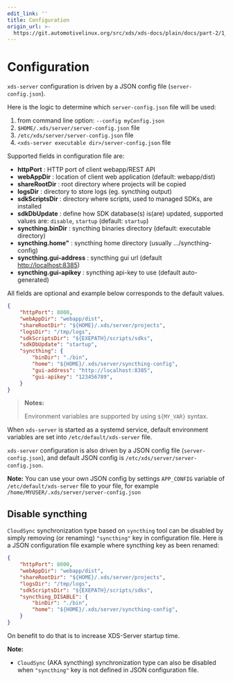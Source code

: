 ```yaml
---
edit_link: ''
title: Configuration
origin_url: >-
  https://git.automotivelinux.org/src/xds/xds-docs/plain/docs/part-2/1_xds-server/2_config.md?h=flounder
---
```


<!-- WARNING: This file is generated by fetch_docs.js using /home/boron/Documents/AGL/docs-webtemplate/site/_data/tocs/devguides/flounder/xds-docs-guides-flounder-devguides-book.yml -->

# Configuration

`xds-server` configuration is driven by a JSON config file (`server-config.json`).

Here is the logic to determine which `server-config.json` file will be used:

1. from command line option: `--config myConfig.json`
1. `$HOME/.xds/server/server-config.json` file
1. `/etc/xds/server/server-config.json` file
1. `<xds-server executable dir>/server-config.json` file

Supported fields in configuration file are:

- **httpPort** : HTTP port of client webapp/REST API
- **webAppDir** : location of client web application (default: webapp/dist)
- **shareRootDir** : root directory where projects will be copied
- **logsDir**  : directory to store logs (eg. syncthing output)
- **sdkScriptsDir** : directory where scripts, used to managed SDKs, are installed
- **sdkDbUpdate** : define how SDK database(s) is(are) updated, supported values are:
  `disable`, `startup` (default: `startup`)
- **syncthing.binDir** : syncthing binaries directory (default: executable directory)
- **syncthing.home"** : syncthing home directory (usually .../syncthing-config)
- **syncthing.gui-address** : syncthing gui url (default <http://localhost:8385>)
- **syncthing.gui-apikey** : syncthing api-key to use (default auto-generated)

All fields are optional and example below corresponds to the default values.

```json
{
    "httpPort": 8000,
    "webAppDir": "webapp/dist",
    "shareRootDir": "${HOME}/.xds/server/projects",
    "logsDir": "/tmp/logs",
    "sdkScriptsDir": "${EXEPATH}/scripts/sdks",
    "sdkDbUpdate": "startup",
    "syncthing": {
        "binDir": "./bin",
        "home": "${HOME}/.xds/server/syncthing-config",
        "gui-address": "http://localhost:8385",
        "gui-apikey": "123456789",
    }
}
```

>**Notes:**
>
>Environment variables are supported by using `${MY_VAR}` syntax.
>

When `xds-server` is started as a systemd service, default environment variables
are set into `/etc/default/xds-server` file.

`xds-server` configuration is also driven by a JSON config file (`server-config.json`),
and default JSON config is `/etc/xds/server/server-config.json`.

<!-- section-note -->
**Note:**
You can use your own JSON config by settings `APP_CONFIG` variable of
`/etc/default/xds-server` file to your file, for example `/home/MYUSER/.xds/server/server-config.json`
<!-- end-section-note -->

## Disable syncthing

`CloudSync` synchronization type based on `syncthing` tool can be disabled by
simply removing (or renaming) `"syncthing"` key in configuration file.
Here is a JSON configuration file example where syncthing key as been renamed:

```json
{
    "httpPort": 8000,
    "webAppDir": "webapp/dist",
    "shareRootDir": "${HOME}/.xds/server/projects",
    "logsDir": "/tmp/logs",
    "sdkScriptsDir": "${EXEPATH}/scripts/sdks",
    "syncthing_DISABLE": {
        "binDir": "./bin",
        "home": "${HOME}/.xds/server/syncthing-config",
    }
}
```

On benefit to do that is to increase XDS-Server startup time.

<!-- section-note -->
**Note:**

- `CloudSync` (AKA syncthing) synchronization type can also be disabled when `"syncthing"` key is not defined in JSON configuration file.

<!-- end-section-note -->
